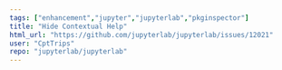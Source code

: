 ```yaml
---
tags: ["enhancement","jupyter","jupyterlab","pkginspector"]
title: "Hide Contextual Help"
html_url: "https://github.com/jupyterlab/jupyterlab/issues/12021"
user: "CptTrips"
repo: "jupyterlab/jupyterlab"
---
```


